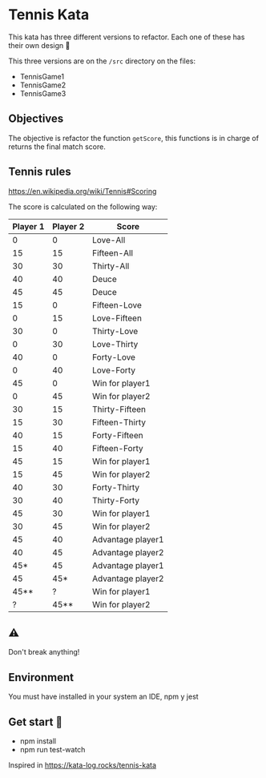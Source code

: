 # Tennis Kata
This kata has three different versions to refactor. Each one of these has their own design :shit: 

This three versions are on the `/src` directory on the files:

- TennisGame1
- TennisGame2
- TennisGame3

## Objectives

The objective is refactor the function `getScore`, this functions is in charge of returns the final match score.

## Tennis rules

https://en.wikipedia.org/wiki/Tennis#Scoring

The score is calculated on the following way:

| Player 1 | Player 2 | Score |
| --------- | --------- | --------- |
| 0 | 0 | Love-All |
| 15 | 15 | Fifteen-All |
| 30 | 30 | Thirty-All |
| 40 | 40 | Deuce |
| 45 | 45 | Deuce |
| 15 | 0 | Fifteen-Love |
| 0 | 15 | Love-Fifteen |
| 30 | 0 | Thirty-Love |
| 0 | 30 | Love-Thirty |
| 40 | 0 | Forty-Love |
| 0 | 40 | Love-Forty |
| 45 | 0 | Win for player1 |
| 0 | 45 | Win for player2 |
| 30 | 15 | Thirty-Fifteen |
| 15 | 30 | Fifteen-Thirty |
| 40 | 15 | Forty-Fifteen |
| 15 | 40 | Fifteen-Forty |
| 45 | 15 | Win for player1 |
| 15 | 45 | Win for player2 |
| 40 | 30 | Forty-Thirty |
| 30 | 40 | Thirty-Forty |
| 45 | 30 | Win for player1 |
| 30 | 45 | Win for player2 |
| 45 | 40 | Advantage player1 |
| 40 | 45 | Advantage player2 |
| 45* | 45 | Advantage player1 |
| 45 | 45* | Advantage player2 |
| 45** | ? | Win for player1 |
| ? | 45** | Win for player2 |

## :warning: 

Don't break anything!

## Environment
You must have installed in your system an IDE, npm y jest

## Get start 🚀
             
- npm install
- npm run test-watch

Inspired in https://kata-log.rocks/tennis-kata
